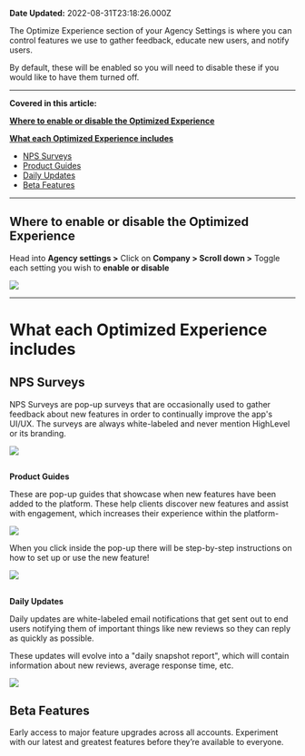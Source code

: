 **Date Updated:** 2022-08-31T23:18:26.000Z

The Optimize Experience section of your Agency Settings is where you can control features we use to gather feedback, educate new users, and notify users.

  
By default, these will be enabled so you will need to disable these if you would like to have them turned off.

  
---

**Covered in this article:**

[**Where to enable or disable the Optimized Experience**](#Where-to-enable-or-disable-the-Optimized-Experience)

[**What each Optimized Experience includes**](#What-each-Optimized-Experience-includes)

* [NPS Surveys](#NPS-Surveys)
* [Product Guides](#Product-Guides)
* [Daily Updates](#Daily-Updates)
* [Beta Features](#Beta-Features)

  
---

## **Where to enable or disable the Optimized Experience**

Head into **Agency settings >** Click on **Company > Scroll down >** Toggle each setting you wish to **enable or disable**

![](https://s3.amazonaws.com/cdn.freshdesk.com/data/helpdesk/attachments/production/48248421220/original/UUtFo_ec721rLnz9h65p63sOnOALy-SVzQ.gif?1661966007)
  
  
---

# **What each Optimized Experience includes** 

  
## **NPS Surveys**

NPS Surveys are pop-up surveys that are occasionally used to gather feedback about new features in order to continually improve the app's UI/UX. The surveys are always white-labeled and never mention HighLevel or its branding.

  
![](https://s3.amazonaws.com/cdn.freshdesk.com/data/helpdesk/attachments/production/48129982544/original/xoxqXHv8_e0ZE1EVHUzlkFOr820_a6HwvA.png?1628799157)
  
  
##   
**Product Guides**

These are pop-up guides that showcase when new features have been added to the platform. These help clients discover new features and assist with engagement, which increases their experience within the platform-

![](https://s3.amazonaws.com/cdn.freshdesk.com/data/helpdesk/attachments/production/48129982545/original/Uart_CYrGtWT_QHS_93Gcgps4z-_QT0HTw.png?1628799157)

When you click inside the pop-up there will be step-by-step instructions on how to set up or use the new feature!
  
  
![](https://s3.amazonaws.com/cdn.freshdesk.com/data/helpdesk/attachments/production/48129982546/original/RWNyNXjQ8wIbMIayWYoNOTEiAtBmtKm9HQ.png?1628799157)
  
  
##   
**Daily Updates**

Daily updates are white-labeled email notifications that get sent out to end users notifying them of important things like new reviews so they can reply as quickly as possible. 

These updates will evolve into a "daily snapshot report", which will contain information about new reviews, average response time, etc. 

  
![](https://s3.amazonaws.com/cdn.freshdesk.com/data/helpdesk/attachments/production/48130002447/original/_WicQ4k5RoBOjLAdgi34loxHBEJQ5eHWdg.png?1628801394)
  
  
## **Beta Features**

Early access to major feature upgrades across all accounts. Experiment with our latest and greatest features before they’re available to everyone. 
  
  